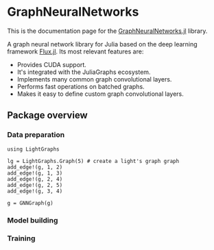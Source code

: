# GraphNeuralNetworks

This is the documentation page for the [GraphNeuralNetworks.jl](https://github.com/CarloLucibello/GraphNeuralNetworks.jl) library.

A graph neural network library for Julia based on the deep learning framework [Flux.jl](https://github.com/FluxML/Flux.jl).
Its most relevant features are:
* Provides CUDA support.
* It's integrated with the JuliaGraphs ecosystem.
* Implements many common graph convolutional layers.
* Performs fast operations on batched graphs. 
* Makes it easy to define custom graph convolutional layers.




## Package overview

### Data preparation


```
using LightGraphs

lg = LightGraphs.Graph(5) # create a light's graph graph
add_edge!(g, 1, 2)
add_edge!(g, 1, 3)
add_edge!(g, 2, 4)
add_edge!(g, 2, 5)
add_edge!(g, 3, 4)

g = GNNGraph(g)
```
### Model building 

### Training 

